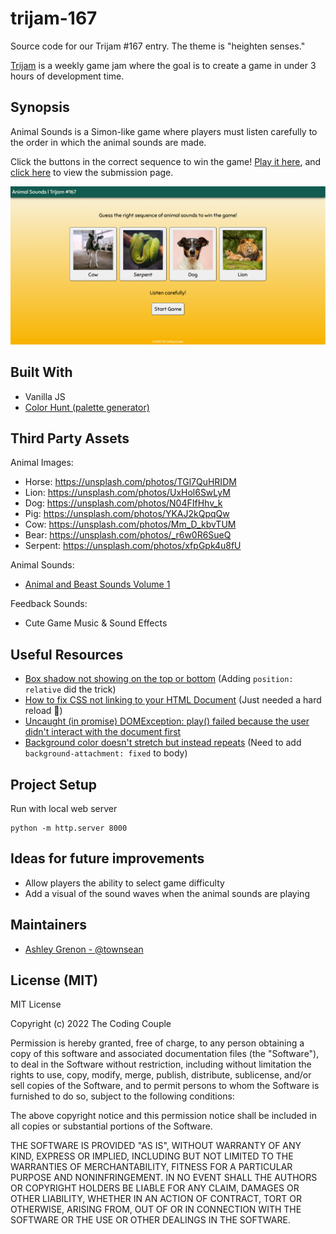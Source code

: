 # trijam-167
Source code for our Trijam #167 entry. The theme is "heighten senses."

[Trijam](https://itch.io/jam/trijam-167) is a weekly game jam where the goal is to create a game in under 3 hours of development time.

## Synopsis

Animal Sounds is a Simon-like game where players must listen carefully to the order in which the animal sounds are made. 

Click the buttons in the correct sequence to win the game! [Play it here](https://thecodingcouple.github.io/trijam-167/), and [click here](https://itch.io/jam/trijam-167/rate/1511496) to view the submission page.

![Animal Sounds Screenshot](images/screenshot1.png)

## Built With

* Vanilla JS
* [Color Hunt (palette generator)](https://colorhunt.co/palette/125b50f8b400faf5e4ff6363)

## Third Party Assets

Animal Images:
* Horse: https://unsplash.com/photos/TGl7QuHRIDM
* Lion: https://unsplash.com/photos/UxHol6SwLyM
* Dog: https://unsplash.com/photos/N04FIfHhv_k
* Pig: https://unsplash.com/photos/YKAJ2kQpqQw
* Cow: https://unsplash.com/photos/Mm_D_kbvTUM
* Bear: https://unsplash.com/photos/_r6w0R6SueQ
* Serpent: https://unsplash.com/photos/xfpGpk4u8fU

Animal Sounds:
* [Animal and Beast Sounds Volume 1](https://assetstore.unity.com/packages/audio/sound-fx/animals/beast-animal-sounds-176517)

Feedback Sounds:
* Cute Game Music & Sound Effects

## Useful Resources

* [Box shadow not showing on the top or bottom](https://stackoverflow.com/questions/14818780/box-shadow-not-showing-on-the-top-or-bottom) (Adding `position: relative` did the trick)
* [How to fix CSS not linking to your HTML Document](https://sebhastian.com/css-not-linking-html/) (Just needed a hard reload :facepalm:) 
* [Uncaught (in promise) DOMException: play() failed because the user didn't interact with the document first](https://stackoverflow.com/questions/49930680/how-to-handle-uncaught-in-promise-domexception-play-failed-because-the-use)
* [Background color doesn't stretch but instead repeats](https://stackoverflow.com/questions/2869212/css3-gradient-background-set-on-body-doesnt-stretch-but-instead-repeats) (Need to add `background-attachment: fixed` to body)

## Project Setup

Run with local web server

```
python -m http.server 8000
```

## Ideas for future improvements

* Allow players the ability to select game difficulty
* Add a visual of the sound waves when the animal sounds are playing 

## Maintainers

* [Ashley Grenon - @townsean](https://github.com/townsean)

## License (MIT)

MIT License

Copyright (c) 2022 The Coding Couple

Permission is hereby granted, free of charge, to any person obtaining a copy of this software and associated documentation files (the "Software"), to deal in the Software without restriction, including without limitation the rights to use, copy, modify, merge, publish, distribute, sublicense, and/or sell copies of the Software, and to permit persons to whom the Software is furnished to do so, subject to the following conditions:

The above copyright notice and this permission notice shall be included in all copies or substantial portions of the Software.

THE SOFTWARE IS PROVIDED "AS IS", WITHOUT WARRANTY OF ANY KIND, EXPRESS OR IMPLIED, INCLUDING BUT NOT LIMITED TO THE WARRANTIES OF MERCHANTABILITY, FITNESS FOR A PARTICULAR PURPOSE AND NONINFRINGEMENT. IN NO EVENT SHALL THE AUTHORS OR COPYRIGHT HOLDERS BE LIABLE FOR ANY CLAIM, DAMAGES OR OTHER LIABILITY, WHETHER IN AN ACTION OF CONTRACT, TORT OR OTHERWISE, ARISING FROM, OUT OF OR IN CONNECTION WITH THE SOFTWARE OR THE USE OR OTHER DEALINGS IN THE SOFTWARE.
